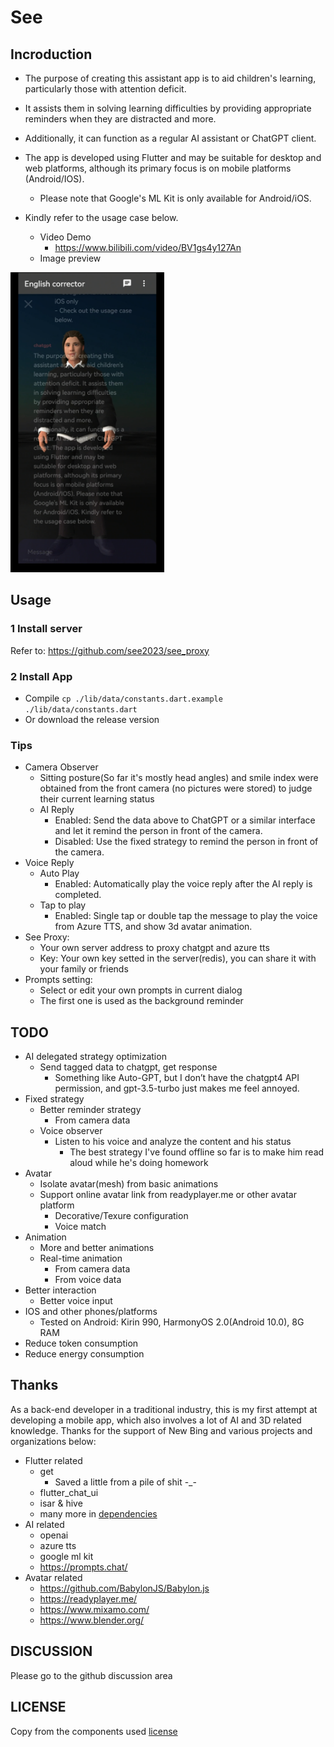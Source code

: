 # See
## Incroduction
- The purpose of creating this assistant app is to aid children's learning, particularly those with attention deficit. 
- It assists them in solving learning difficulties by providing appropriate reminders when they are distracted and more. 
- Additionally, it can function as a regular AI assistant or ChatGPT client. 
- The app is developed using Flutter and may be suitable for desktop and web platforms, although its primary focus is on mobile platforms (Android/IOS). 
	- Please note that Google's ML Kit is only available for Android/iOS. 
- Kindly refer to the usage case below.

	- Video Demo
		- https://www.bilibili.com/video/BV1gs4y127An
	- Image preview

<img src="./doc/info.jpeg"  height="480">




## Usage 

### 1 Install server

Refer to:
https://github.com/see2023/see_proxy

### 2 Install App

* Compile
`
cp ./lib/data/constants.dart.example ./lib/data/constants.dart
`
* Or download the release version


### Tips
- Camera Observer
	- Sitting posture(So far it's mostly head angles) and smile index were obtained from the front camera (no pictures were stored) to judge their current learning status
	- AI Reply
		- Enabled: Send the data above to ChatGPT or a similar interface and let it remind the person in front of the camera.
		- Disabled: Use the fixed strategy to remind the person in front of the camera.
- Voice Reply
	- Auto Play
		- Enabled: Automatically play the voice reply after the AI reply is completed.
	- Tap to play
		- Enabled: Single tap or double tap the message to play the voice from Azure TTS, and show 3d avatar animation.
- See Proxy:
	- Your own server address to proxy chatgpt and azure tts
	- Key: Your own key setted in the server(redis), you can share it with your family or friends
- Prompts setting:
	- Select or edit your own prompts in current dialog
	- The first one is used as the background reminder


## TODO
- AI delegated strategy optimization
	- Send tagged data to chatgpt, get response
		- Something like Auto-GPT, but I don’t have the chatgpt4 API permission, and gpt-3.5-turbo just makes me feel annoyed.
- Fixed strategy
	- Better reminder strategy
		- From camera data
	- Voice observer
		- Listen to his voice and analyze the content and his status
			- The best strategy I've found offline so far is to make him read aloud while he's doing homework
- Avatar
	- Isolate avatar(mesh) from basic animations
	- Support online avatar link from readyplayer.me or other avatar platform
		- Decorative/Texure configuration
		- Voice match
- Animation
	- More and better animations
	- Real-time animation
		- From camera data
		- From voice data
- Better interaction
	- Better voice input
- IOS and other phones/platforms
	- Tested on Android: Kirin 990, HarmonyOS 2.0(Android 10.0), 8G RAM
- Reduce token consumption
- Reduce energy consumption

## Thanks
As a back-end developer in a traditional industry, this is my first attempt at developing a mobile app, which also involves a lot of AI and 3D related knowledge. 
Thanks for the support of New Bing and various projects and organizations below:
- Flutter related
	- get
		- Saved a little from a pile of shit -_-
	- flutter_chat_ui
	- isar & hive
	- many more in [dependencies](./pubspec.yaml)
- AI related
	- openai
	- azure tts
	- google ml kit
	- https://prompts.chat/
- Avatar related
	- https://github.com/BabylonJS/Babylon.js
	- https://readyplayer.me/
	- https://www.mixamo.com/
	- https://www.blender.org/


## DISCUSSION
Please go to the github discussion area

## LICENSE
Copy from the components used [license](./LICENSE)
